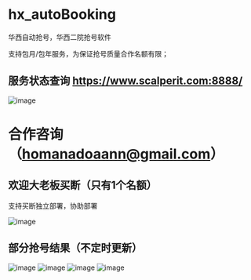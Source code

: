 # hx_autoBooking
华西自动抢号，华西二院抢号软件

支持包月/包年服务，为保证抢号质量合作名额有限；

## 服务状态查询 https://www.scalperit.com:8888/
![image](https://github.com/user-attachments/assets/ecefeaec-bcca-41b8-a7d2-17151b0d35b3)


# 合作咨询（homanadoaann@gmail.com）
## 欢迎大老板买断（只有1个名额）
支持买断独立部署，协助部署

![image](https://github.com/user-attachments/assets/8180d796-80b2-403b-8dc5-8e53568e22a4)


## 部分抢号结果（不定时更新）
![image](https://github.com/user-attachments/assets/bc2ab804-d349-4b41-bcf8-fde533d912bd)
![image](https://github.com/user-attachments/assets/b3c50c52-00b9-4633-98f8-77996924c623)
![image](https://github.com/user-attachments/assets/2ca5ff1d-05f3-4cf1-823d-bb11e2e24766)
![image](https://github.com/user-attachments/assets/aea4511a-a244-4dd8-971a-41ed7d5d8bce)
